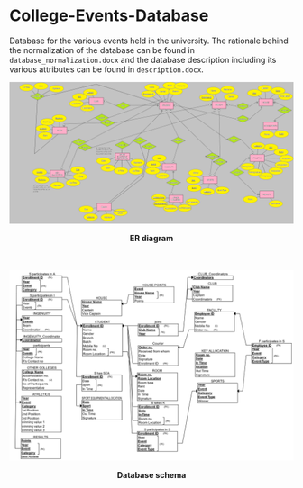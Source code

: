 # College-Events-Database
Database for the various events held in the university. The rationale behind the normalization of the database can be found in ```database_normalization.docx``` and the database description including its various attributes can be found in ```description.docx```.

![ER diagram](docs/ER_diagram.png)

<p align="center"><b>ER diagram</b></p>


<br><br/>
![ER diagram](docs/final_schema.png)

<p align="center"><b>Database schema</b></p>